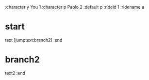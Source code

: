 :character y You 1
:character p Paolo 2
:default p
:rideid 1
:ridename a

# start

text [jumptext:branch2]
:end

# branch2

text2
:end
